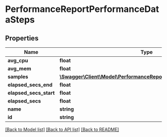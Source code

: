 # PerformanceReportPerformanceDataSteps

## Properties
Name | Type | Description | Notes
------------ | ------------- | ------------- | -------------
**avg_cpu** | **float** |  | [optional] 
**avg_mem** | **float** |  | [optional] 
**samples** | [**\Swagger\Client\Model\PerformanceReportPerformanceDataSamples[]**](PerformanceReportPerformanceDataSamples.md) |  | [optional] 
**elapsed_secs_end** | **float** |  | [optional] 
**elapsed_secs_start** | **float** |  | [optional] 
**elapsed_secs** | **float** |  | [optional] 
**name** | **string** |  | [optional] 
**id** | **string** |  | [optional] 

[[Back to Model list]](../README.md#documentation-for-models) [[Back to API list]](../README.md#documentation-for-api-endpoints) [[Back to README]](../README.md)


